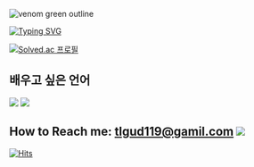
![venom green outline](https://capsule-render.vercel.app/api?type=venom&text=Hello,%20I%27m%20Sihyeong&fontColor=ffffff&stroke=000000&strokeWidth=1&animation=twinkling&color=0:00e676,100:2e7d32&height=240&fontSize=70)


[![Typing SVG](https://readme-typing-svg.demolab.com?font=Fira+Code&pause=1000&color=0EF7BE&width=435&lines=Thanks+for+visiting+my+GitHub)](https://git.io/typing-svg)






[![Solved.ac 프로필](http://mazassumnida.wtf/api/v2/generate_badge?boj=tlgud119)](https://solved.ac/tlgud119)


## 배우고 싶은 언어
![](https://img.shields.io/badge/Java-ED8B00?style=for-the-badge&logo=openjdk&logoColor=white)
![](https://img.shields.io/badge/Kotlin-0095D5?&style=for-the-badge&logo=kotlin&logoColor=white)




##  How to Reach me:   tlgud119@gamil.com ![]( https://img.shields.io/badge/Gmail-D14836?style=for-the-badge&logo=gmail&logoColor=white)

[![Hits](https://hits.seeyoufarm.com/api/count/incr/badge.svg?url=https%3A%2F%2Fgithub.com%2Ftlgud119%2Fhit-counter&count_bg=%232F2F2F&title_bg=%2315E16A&icon=&icon_color=%23E7E7E7&title=hits&edge_flat=false)](https://hits.seeyoufarm.com)





